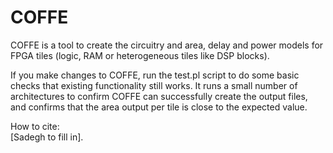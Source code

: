 COFFE
=====

COFFE is a tool to create the circuitry and area, delay and power models for FPGA tiles (logic, RAM or heterogeneous tiles like DSP blocks).

If you make changes to COFFE, run the test.pl script to do some basic checks that existing functionality still works. It runs a small number of architectures to confirm COFFE can successfully create the output files, and confirms that the area output per tile is close to the expected value.

How to cite:  
[Sadegh to fill in].
